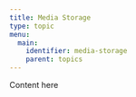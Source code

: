 ```yaml
---
title: Media Storage
type: topic
menu:
  main:
    identifier: media-storage
    parent: topics
---
```


Content here
